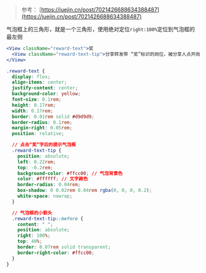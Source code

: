 > 参考：
> [https://juejin.cn/post/7021426688634388487](https://juejin.cn/post/7021426688634388487)

气泡框上的三角形，就是一个三角形，使用绝对定位`right:100%`定位到气泡框的最左侧
```jsx
<View className="reward-text">奖
  <View className="reward-text-tip">分享转发带 “奖”标识的岗位，被分享人点开岗位后<br />分享人可获得积分奖励。奖励随机，惊喜多多。</View>
</View>
```
```css
.reward-text {
  display: flex;
  align-items: center;
  justify-content: center;
  background-color: yellow;
  font-size: 0.1rem;
  height: 0.17rem;
  width: 0.17rem;
  border: 0.01rem solid #d9d9d9;
  border-radius: 0.1rem;
  margin-right: 0.05rem;
  position: relative;

  // 点击“奖”字后的提示气泡框
  .reward-text-tip {
    position: absolute;
    left: 0.22rem;
    top: -0.2rem;
    background-color: #ffcc00; // 气泡背景色
    color: #ffffff; // 文字颜色
    border-radius: 0.04rem;
    box-shadow: 0 0.02rem 0.04rem rgba(0, 0, 0, 0.2);
    white-space: nowrap;
  }

  // 气泡框的小箭头
  .reward-text-tip::before {
    content: " ";
    position: absolute;
    right: 100%;	
    top: 40%;
    border: 0.07rem solid transparent;
    border-right-color: #ffcc00;
  }
}
```
